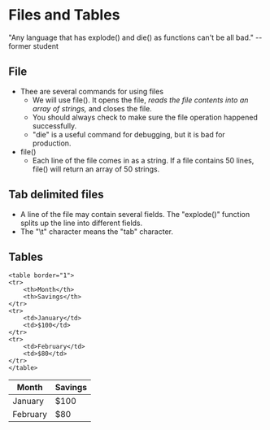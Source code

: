 # Files and Tables

"Any language that has explode() and die() as functions can't be all bad." -- former student

## File

* Thee are several commands for using files
  * We will use file().  It opens the file, *reads the file contents into an array of strings,* and closes the file.
  * You should always check to make sure the file operation happened successfully.
  * "die" is a useful command for debugging, but it is bad for production.
* file()
  *  Each line of the file comes in as a string.  If a file contains 50 lines, file() will return an array of 50 strings.

## Tab delimited files

* A line of the file may contain several fields.  The "explode()" function splits up the line into different fields.
* The "\t" character means the "tab" character.

## Tables

    <table border="1">
    <tr>
        <th>Month</th>
        <th>Savings</th>
    </tr>
    <tr>
        <td>January</td>
        <td>$100</td>
    </tr>
    <tr>
        <td>February</td>
        <td>$80</td>
    </tr>
    </table>

Month | Savings
------|--------
January | $100
February| $80

